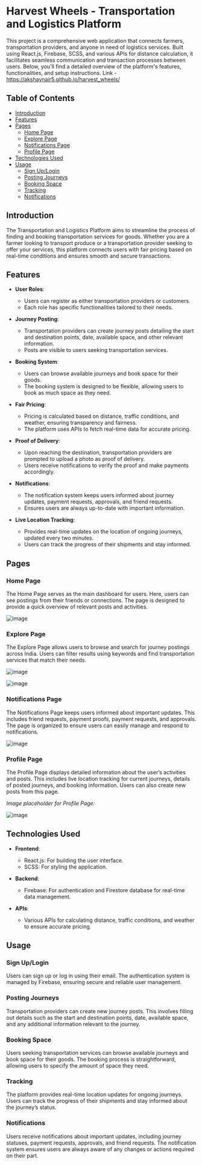 # Harvest Wheels - Transportation and Logistics Platform

This project is a comprehensive web application that connects farmers, transportation providers, and anyone in need of logistics services. Built using React.js, Firebase, SCSS, and various APIs for distance calculation, it facilitates seamless communication and transaction processes between users. Below, you'll find a detailed overview of the platform's features, functionalities, and setup instructions.
Link - https://akshaynair5.github.io/harvest_wheels/
## Table of Contents
- [Introduction](#introduction)
- [Features](#features)
- [Pages](#pages)
  - [Home Page](#home-page)
  - [Explore Page](#explore-page)
  - [Notifications Page](#notifications-page)
  - [Profile Page](#profile-page)
- [Technologies Used](#technologies-used)
- [Usage](#usage)
  - [Sign Up/Login](#sign-up-login)
  - [Posting Journeys](#posting-journeys)
  - [Booking Space](#booking-space)
  - [Tracking](#tracking)
  - [Notifications](#notifications)

## Introduction

The Transportation and Logistics Platform aims to streamline the process of finding and booking transportation services for goods. Whether you are a farmer looking to transport produce or a transportation provider seeking to offer your services, this platform connects users with fair pricing based on real-time conditions and ensures smooth and secure transactions.

## Features

- **User Roles**: 
  - Users can register as either transportation providers or customers.
  - Each role has specific functionalities tailored to their needs.

- **Journey Posting**:
  - Transportation providers can create journey posts detailing the start and destination points, date, available space, and other relevant information.
  - Posts are visible to users seeking transportation services.

- **Booking System**:
  - Users can browse available journeys and book space for their goods.
  - The booking system is designed to be flexible, allowing users to book as much space as they need.

- **Fair Pricing**:
  - Pricing is calculated based on distance, traffic conditions, and weather, ensuring transparency and fairness.
  - The platform uses APIs to fetch real-time data for accurate pricing.

- **Proof of Delivery**:
  - Upon reaching the destination, transportation providers are prompted to upload a photo as proof of delivery.
  - Users receive notifications to verify the proof and make payments accordingly.

- **Notifications**:
  - The notification system keeps users informed about journey updates, payment requests, approvals, and friend requests.
  - Ensures users are always up-to-date with important information.

- **Live Location Tracking**:
  - Provides real-time updates on the location of ongoing journeys, updated every two minutes.
  - Users can track the progress of their shipments and stay informed.

## Pages

### Home Page

The Home Page serves as the main dashboard for users. Here, users can see postings from their friends or connections. The page is designed to provide a quick overview of relevant posts and activities.

![image](https://github.com/user-attachments/assets/39da0f76-1cd7-4aa3-99e5-4d11cead129d)


### Explore Page

The Explore Page allows users to browse and search for journey postings across India. Users can filter results using keywords and find transportation services that match their needs.

![image](https://github.com/user-attachments/assets/2207ef3b-a33d-48bb-8bd9-a8eed610f033)

![image](https://github.com/user-attachments/assets/57ea0aec-0560-49e3-800e-54dd0f7d2d44)


### Notifications Page

The Notifications Page keeps users informed about important updates. This includes friend requests, payment proofs, payment requests, and approvals. The page is organized to ensure users can easily manage and respond to notifications.

![image](https://github.com/user-attachments/assets/9c0b2526-608e-4bab-823a-3e0fac6553e7)


### Profile Page

The Profile Page displays detailed information about the user’s activities and posts. This includes live location tracking for current journeys, details of posted journeys, and booking information. Users can also create new posts from this page.

_Image placeholder for Profile Page:_

![image](https://github.com/user-attachments/assets/1645e365-7c29-4619-b10a-2512cc10bb88)

## Technologies Used

- **Frontend**: 
  - React.js: For building the user interface.
  - SCSS: For styling the application.

- **Backend**:
  - Firebase: For authentication and Firestore database for real-time data management.

- **APIs**:
  - Various APIs for calculating distance, traffic conditions, and weather to ensure accurate pricing.

## Usage

### Sign Up/Login

Users can sign up or log in using their email. The authentication system is managed by Firebase, ensuring secure and reliable user management.

### Posting Journeys

Transportation providers can create new journey posts. This involves filling out details such as the start and destination points, date, available space, and any additional information relevant to the journey.

### Booking Space

Users seeking transportation services can browse available journeys and book space for their goods. The booking process is straightforward, allowing users to specify the amount of space they need.

### Tracking

The platform provides real-time location updates for ongoing journeys. Users can track the progress of their shipments and stay informed about the journey’s status.

### Notifications

Users receive notifications about important updates, including journey statuses, payment requests, approvals, and friend requests. The notification system ensures users are always aware of any changes or actions required on their part.
